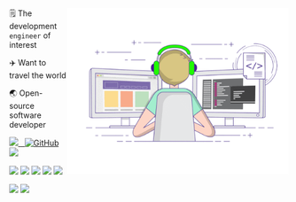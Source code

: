 

<div>
  
<a href="https://voidm.com/" target="_blank"><img align="right"  width="400px" src="./developer-github.gif"  /></a>
<!-- 👨‍💻‍ Engineer -->

🗒️ The development `engineer` of interest

✈️ Want to travel the world

🌏 Open-source software developer

<!-- 🎈 Meet our team of [@Marlkiller](https://pornhub.com/) -->

<!-- [![wechat](https://img.shields.io/badge/公众号：暂时没有-%23323031?style=flat&logo=wechat)](https://pornhub.com/) -->

<p >
  <a href="https://voidm.com/">
    <img src="https://komarev.com/ghpvc/?username=marlkiller">&nbsp;&nbsp;
    <img alt="GitHub" src="https://img.shields.io/badge/dynamic/json?logo=github&label=GitHub+Followers&labelColor=282c34&color=181717&query=%24.data.totalSubs&url=https%3A%2F%2Fapi.spencerwoo.com%2Fsubstats%2F%3Fsource%3Dgithub%26queryKey%3Dmarlkiller&longCache=true">
    <img src="https://media.giphy.com/media/WUlplcMpOCEmTGBtBW/giphy.gif" width="30">
</a>
<p>

[![](https://img.shields.io/badge/C++-1E90FF?style=flat-square&logo=C&logoColor=white)](#)
[![](https://img.shields.io/badge/-Java-red?style=flat-square&logo=openjdk&logoColor=white)](#)
[![](https://img.shields.io/badge/Python-000000?style=flat-square&logo=Python&logoColor=White)](#)
[![](https://img.shields.io/badge/Vim-2E8B57?style=flat-square&logo=Vim&logoColor=White)](#)
[![](https://img.shields.io/badge/IDE-Jetbrains-000000?style=flat-square&logo=jetbrains&logoColor=White)](#)

<!-- 
<img align="right" src="https://github-readme-stats.vercel.app/api/top-langs/?username=panjf2000&show_icons=true&theme=cobalt&layout=compact" alt="Top Langs" />
-->

</div>

<div style="display:inline">
  <img  src="https://github-readme-stats.vercel.app/api?username=marlkiller&&show_icons=true&include_all_commits=true&count_private=true&&theme=swift" />
<img  src="https://github-readme-stats.vercel.app/api/top-langs/?username=marlkiller&layout=compact&langs_count=6&theme=swift" />

</div>
